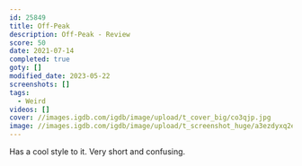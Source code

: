 ```yaml
---
id: 25849
title: Off-Peak
description: Off-Peak - Review
score: 50
date: 2021-07-14
completed: true
goty: []
modified_date: 2023-05-22
screenshots: []
tags:
  - Weird
videos: []
cover: //images.igdb.com/igdb/image/upload/t_cover_big/co3qjp.jpg
image: //images.igdb.com/igdb/image/upload/t_screenshot_huge/a3ezdyxq2eisfarfmpel.jpg
---
```

Has a cool style to it. Very short and confusing.